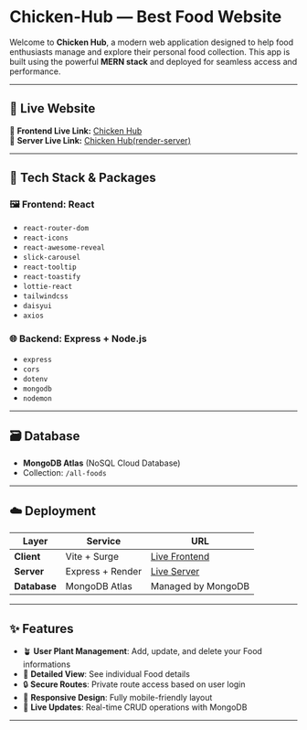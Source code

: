 # Chicken-Hub — Best Food Website

Welcome to **Chicken Hub**, a modern web application designed to help food enthusiasts manage and explore their personal food collection. This app is built using the powerful **MERN stack** and deployed for seamless access and performance.

---

## 🚀 Live Website

🔗 **Frontend Live Link:** [Chicken Hub](https://shanto9070-assignment-11-chicken-hub.surge.sh/)  
🔗 **Server Live Link:** [Chicken Hub(render-server)](http://localhost:3000/all-foods/)

---

## 🧰 Tech Stack & Packages

### 🖼️ **Frontend: React**

- `react-router-dom`
- `react-icons`
- `react-awesome-reveal`
- `slick-carousel`
- `react-tooltip`
- `react-toastify`
- `lottie-react`
- `tailwindcss`
- `daisyui`
- `axios`

### 🌐 **Backend: Express + Node.js**

- `express`
- `cors`
- `dotenv`
- `mongodb`
- `nodemon`

---

## 🗃️ Database

- **MongoDB Atlas** (NoSQL Cloud Database)
- Collection: `/all-foods`

---

## ☁️ Deployment

| Layer        | Service          | URL                                                                     |
| ------------ | ---------------- | ----------------------------------------------------------------------- |
| **Client**   | Vite + Surge     | [Live Frontend](https://shanto9070-assignment-11-chicken-hub.surge.sh/) |
| **Server**   | Express + Render | [Live Server](http://localhost:3000/)                 |
| **Database** | MongoDB Atlas    | Managed by MongoDB                                                      |

---

## ✨ Features

- 🪴 **User Plant Management**: Add, update, and delete your Food informations
- 🔎 **Detailed View**: See individual Food details
- 🔒 **Secure Routes**: Private route access based on user login
- 🚀 **Responsive Design**: Fully mobile-friendly layout
- 🔄 **Live Updates**: Real-time CRUD operations with MongoDB

---
